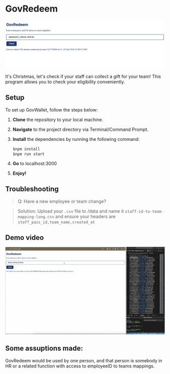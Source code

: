 # GovRedeem
![Screenshot of GovRedeem](./images/screenshot.jpeg)

It's Christmas, let's check if your staff can collect a gift for your team! This program allows you to check your eligibility conveniently.

## Setup

To set up GovWallet, follow the steps below:

1. **Clone** the repository to your local machine.
2. **Navigate** to the project directory via Terminal/Command Prompt.
3. **Install** the dependencies by running the following command:

   ```shell
   $npm install
   $npm run start
   ```
4. **Go** to localhost:3000
5. **Enjoy!**

## Troubleshooting
>Q: Have a new employee or team change? 

>Solution: Upload your `.csv` file to /data and name it `staff-id-to-team-mapping-long.csv` and ensure your headers are `staff_pass_id,team_name,created_at`

## Demo video
[![Demo Video](./images/thumbnail.png)](http://www.youtube.com/watch?v=HFxL5VYUCjk?si=Lib6Hdp7FQAoKPin "Demo Video")

## Some assuptions made:
GovRedeem would be used by one person, and that person is somebody in HR or a related function with access to employeeID to teams mappings. 